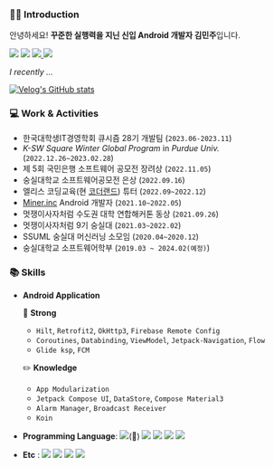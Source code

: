 <div>
    
### 💁‍♀️ Introduction
안녕하세요! **꾸준한 실행력을 지닌 신입 Android 개발자 김민주**입니다.

<img src="https://img.shields.io/badge/Gmail-EA4335?style=flat-square&logo=gmail&logoColor=white&link=mailto:chuu1019@gmail.com"/> 
  <a href="https://velog.io/@chuu1019"><img src="https://img.shields.io/badge/chuu1019-3DDC84?style=flat-square&logo=Velog&logoColor=white"/></a>
  <a href = "https://www.linkedin.com/feed/"><img src = "https://img.shields.io/badge/LinkedIn-0077B5?style=flat-square&logo=linkedin&logoColor=white"/>
 <a href="https://www.instagram.com/min._.ju1019/"> <img src="https://img.shields.io/badge/instagram-E4405F?style=flat-square&logo=instagram&logoColor=white"/> </a>

_I recently ..._

[![Velog's GitHub stats](https://velog-readme-stats.vercel.app/api?name=chuu1019&tag=android)](https://velog.io/@chuu1019)


### 💻 Work & Activities
- 한국대학생IT경영학회 큐시즘 28기 개발팀 (`2023.06-2023.11`)
- _K-SW Square Winter Global Program_ in _Purdue Univ._ (`2022.12.26~2023.02.28`)
- 제 5회 국민은행 소프트웨어 공모전 장려상 (`2022.11.05`)
- 숭실대학교 소프트웨어공모전 은상 (`2022.09.16`)
- 엘리스 코딩교육(현 [코더랜드](https://coderland.io/)) 튜터 (`2022.09~2022.12`)
- [Miner.inc](https://www.minerinc.io/) Android 개발자 (`2021.10~2022.05`)
- 멋쟁이사자처럼 수도권 대학 연합해커톤 동상 (`2021.09.26`)
- 멋쟁이사자처럼 9기 숭실대 (`2021.03~2022.02`)
- SSUML 숭실대 머신러닝 소모임 (`2020.04~2020.12`)
- 숭실대학교 소프트웨어학부 (`2019.03 ~ 2024.02(예정)`)


### 📚 Skills
- **Android Application**
  
    💪 **Strong**    
    - `Hilt`, `Retrofit2`, `OkHttp3`, `Firebase Remote Config`
    - `Coroutines`, `Databinding`, `ViewModel`, `Jetpack-Navigation`, `Flow`
    - `Glide ksp`, `FCM`
      
    ✏️ **Knowledge**
    - `App Modularization`
    - `Jetpack Compose UI`, `DataStore`, `Compose Material3`
    - `Alarm Manager`, `Broadcast Receiver`
    - `Koin`
    
- **Programming Language**: <img src="https://img.shields.io/badge/Kotlin-7F52FF?style=flat-square&logo=kotlin&logoColor=white"/>(💪) <img src="https://img.shields.io/badge/Java-339933?style=flat-square&logo=Java&logoColor=white"/> <img src="https://img.shields.io/badge/C-00599C?style=flat-square&logo=c&logoColor=white"/> <img src="https://img.shields.io/badge/C++-6BB5FA?style=flat-square&logo=cplusplus&logoColor=white"/> <img src="https://img.shields.io/badge/Python-1572B6?style=flat-square&logo=python&logoColor=white"/>

- **Etc** : <img src="https://img.shields.io/badge/Git-F05032?style=flat-square&logo=Git&logoColor=white"/></a> <img src="https://img.shields.io/badge/Slack-DA88FF?style=flat-square&logo=Slack&logoColor=white"/></a>
  <img src="https://img.shields.io/badge/Notion-0B38DE?style=flat-square&logo=Notion&logoColor=white"/></a>
  <img src="https://img.shields.io/badge/Figma-DC143C?style=flat-square&logo=Figma&logoColor=white"/></a>


</div>
